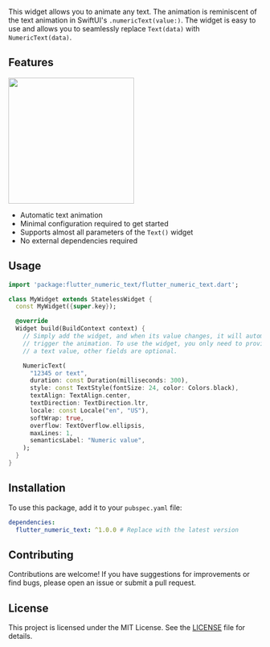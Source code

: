 <!--
This README describes the package. If you publish this package to pub.dev,
this README's contents appear on the landing page for your package.

For information about how to write a good package README, see the guide for
[writing package pages](https://dart.dev/tools/pub/writing-package-pages).

For general information about developing packages, see the Dart guide for
[creating packages](https://dart.dev/guides/libraries/create-packages)
and the Flutter guide for
[developing packages and plugins](https://flutter.dev/to/develop-packages).
-->

This widget allows you to animate any text. The animation is reminiscent of the text animation in SwiftUI's `.numericText(value:)`. The widget is easy to use and allows you to seamlessly replace `Text(data)` with `NumericText(data)`.

## Features

<img width="250" src="https://raw.githubusercontent.com/strash/flutter_numeric_text/refs/heads/main/resources/demo.gif"/>
<!--<video width="402" height="874" controls>-->
<!--  <source src="https://github.com/user-attachments/assets/d2b13c59-30c8-45e5-8d4b-eadce09c7ef5" type="video/mp4">-->
<!--</video>-->

- Automatic text animation
- Minimal configuration required to get started
- Supports almost all parameters of the `Text()` widget
- No external dependencies required

## Usage

```dart
import 'package:flutter_numeric_text/flutter_numeric_text.dart';

class MyWidget extends StatelessWidget {
  const MyWidget({super.key});

  @override
  Widget build(BuildContext context) {
    // Simply add the widget, and when its value changes, it will automatically
    // trigger the animation. To use the widget, you only need to provide
    // a text value, other fields are optional.

    NumericText(
      "12345 or text",
      duration: const Duration(milliseconds: 300),
      style: const TextStyle(fontSize: 24, color: Colors.black),
      textAlign: TextAlign.center,
      textDirection: TextDirection.ltr,
      locale: const Locale("en", "US"),
      softWrap: true,
      overflow: TextOverflow.ellipsis,
      maxLines: 1,
      semanticsLabel: "Numeric value",
    );
  }
}
```

## Installation

To use this package, add it to your `pubspec.yaml` file:

```yaml
dependencies:
  flutter_numeric_text: ^1.0.0 # Replace with the latest version
```

## Contributing

Contributions are welcome! If you have suggestions for improvements or find bugs, please open an issue or submit a pull request.

## License

This project is licensed under the MIT License. See the [LICENSE](https://github.com/strash/flutter_numeric_text/blob/main/LICENSE) file for details.

